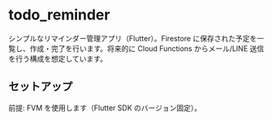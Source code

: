 # todo_reminder

シンプルなリマインダー管理アプリ（Flutter）。Firestore に保存された予定を一覧し、作成・完了を行います。将来的に Cloud Functions からメール/LINE 送信を行う構成を想定しています。

## セットアップ

前提: FVM を使用します（Flutter SDK のバージョン固定）。